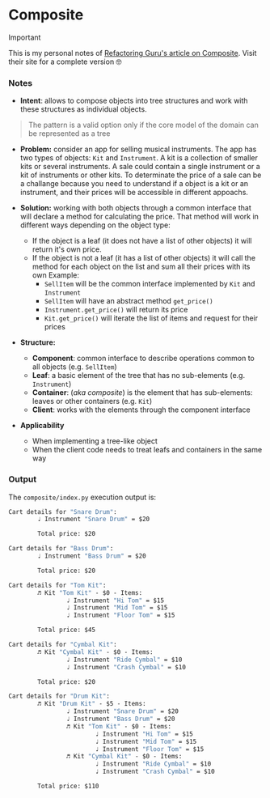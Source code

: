 # Composite

> [!IMPORTANT]
> This is my personal notes of [Refactoring Guru's article on Composite](https://refactoring.guru/design-patterns/composite). Visit their site for a complete version 🤓

### Notes

- **Intent**: allows to compose objects into tree structures and work with these structures as individual objects.
> The pattern is a valid option only if the core model of the domain can be represented as a tree

- **Problem:** consider an app for selling musical instruments. The app has two types of objects: `Kit` and `Instrument`. A kit is a collection of smaller kits or several instruments. A sale could contain a single instrument or a kit of instruments or other kits. To determinate the price of a sale can be a challange because you need to understand if a object is a kit or an instrument, and their prices will be accessible in different appoachs.   

- **Solution:** working with both objects through a common interface that will declare a method for calculating the price. That method will work in different ways depending on the object type:
  - If the object is a leaf (it does not have a list of other objects) it will return it's own price.
  - If the object is not a leaf (it has a list of other objects) it will call the method for each object on the list and sum all their prices with its own
  Example:
    - `SellItem` will be the common interface implemented by `Kit` and `Instrument`
    - `SellItem` will have an abstract method `get_price()`
    - `Instrument.get_price()` will return its price
    - `Kit.get_price()` will iterate the list of items and request for their prices


- **Structure:**
  - **Component**: common interface to describe operations common to all objects (e.g. `SellItem`)
  - **Leaf**: a basic element of the tree that has no sub-elements (e.g. `Instrument`) 
  - **Container**: (*aka composite*) is the element that has sub-elements: leaves or other containers (e.g. `Kit`) 
  - **Client**: works with the elements through the component interface

- **Applicability**
  - When implementing a tree-like object
  - When the client code needs to treat leafs and containers in the same way

### Output

The `composite/index.py` execution output is:

```cmd
Cart details for "Snare Drum":
        ♩ Instrument "Snare Drum" = $20

        Total price: $20

Cart details for "Bass Drum":
        ♩ Instrument "Bass Drum" = $20

        Total price: $20

Cart details for "Tom Kit":
        ♬ Kit "Tom Kit" - $0 - Items:
                ♩ Instrument "Hi Tom" = $15
                ♩ Instrument "Mid Tom" = $15
                ♩ Instrument "Floor Tom" = $15

        Total price: $45

Cart details for "Cymbal Kit":
        ♬ Kit "Cymbal Kit" - $0 - Items:
                ♩ Instrument "Ride Cymbal" = $10
                ♩ Instrument "Crash Cymbal" = $10

        Total price: $20

Cart details for "Drum Kit":
        ♬ Kit "Drum Kit" - $5 - Items:
                ♩ Instrument "Snare Drum" = $20
                ♩ Instrument "Bass Drum" = $20
                ♬ Kit "Tom Kit" - $0 - Items:
                        ♩ Instrument "Hi Tom" = $15
                        ♩ Instrument "Mid Tom" = $15
                        ♩ Instrument "Floor Tom" = $15
                ♬ Kit "Cymbal Kit" - $0 - Items:
                        ♩ Instrument "Ride Cymbal" = $10
                        ♩ Instrument "Crash Cymbal" = $10

        Total price: $110
```
